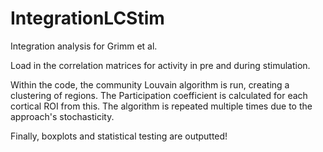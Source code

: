 # IntegrationLCStim
Integration analysis for Grimm et al. 

Load in the correlation matrices for activity in pre and during stimulation.

Within the code, the community Louvain algorithm is run, creating a clustering of regions. The Participation coefficient is calculated for each cortical ROI from this. The algorithm is repeated multiple times due to the approach's stochasticity. 

Finally, boxplots and statistical testing are outputted!
